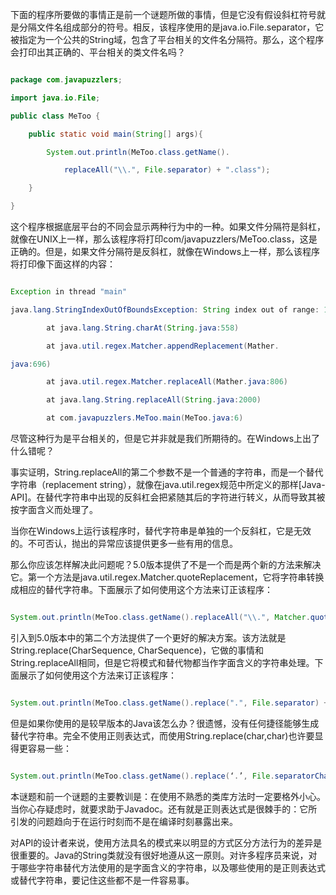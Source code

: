 下面的程序所要做的事情正是前一个谜题所做的事情，但是它没有假设斜杠符号就是分隔文件名组成部分的符号。相反，该程序使用的是java.io.File.separator，它被指定为一个公共的String域，包含了平台相关的文件名分隔符。那么，这个程序会打印出其正确的、平台相关的类文件名吗？
```java    
package com.javapuzzlers;
import java.io.File;
public class MeToo {
    public static void main(String[] args){
        System.out.println(MeToo.class.getName().
			replaceAll("\\.", File.separator) + ".class");
    }
}
```
这个程序根据底层平台的不同会显示两种行为中的一种。如果文件分隔符是斜杠，就像在UNIX上一样，那么该程序将打印com/javapuzzlers/MeToo.class，这是正确的。但是，如果文件分隔符是反斜杠，就像在Windows上一样，那么该程序将打印像下面这样的内容： 
```java   
Exception in thread "main" 
java.lang.StringIndexOutOfBoundsException: String index out of range: 1
        at java.lang.String.charAt(String.java:558)
        at java.util.regex.Matcher.appendReplacement(Mather.
java:696)
        at java.util.regex.Matcher.replaceAll(Mather.java:806)
        at java.lang.String.replaceAll(String.java:2000)
        at com.javapuzzlers.MeToo.main(MeToo.java:6)
```
尽管这种行为是平台相关的，但是它并非就是我们所期待的。在Windows上出了什么错呢？ 
事实证明，String.replaceAll的第二个参数不是一个普通的字符串，而是一个替代字符串（replacement string），就像在java.util.regex规范中所定义的那样[Java-API]。在替代字符串中出现的反斜杠会把紧随其后的字符进行转义，从而导致其被按字面含义而处理了。 
当你在Windows上运行该程序时，替代字符串是单独的一个反斜杠，它是无效的。不可否认，抛出的异常应该提供更多一些有用的信息。 
那么你应该怎样解决此问题呢？5.0版本提供了不是一个而是两个新的方法来解决它。第一个方法是java.util.regex.Matcher.quoteReplacement，它将字符串转换成相应的替代字符串。下面展示了如何使用这个方法来订正该程序： 
```java   
System.out.println(MeToo.class.getName().replaceAll("\\.", Matcher.quoteReplacement(File.separator)) + ".class");
```
引入到5.0版本中的第二个方法提供了一个更好的解决方案。该方法就是String.replace(CharSequence, CharSequence)，它做的事情和String.replaceAll相同，但是它将模式和替代物都当作字面含义的字符串处理。下面展示了如何使用这个方法来订正该程序：
```java    
System.out.println(MeToo.class.getName().replace(".", File.separator) + ".class");
```
但是如果你使用的是较早版本的Java该怎么办？很遗憾，没有任何捷径能够生成替代字符串。完全不使用正则表达式，而使用String.replace(char,char)也许要显得更容易一些： 
```java   
System.out.println(MeToo.class.getName().replace(‘.’, File.separatorChar) + ".class");
```
本谜题和前一个谜题的主要教训是：在使用不熟悉的类库方法时一定要格外小心。当你心存疑虑时，就要求助于Javadoc。还有就是正则表达式是很棘手的：它所引发的问题趋向于在运行时刻而不是在编译时刻暴露出来。 
对API的设计者来说，使用方法具名的模式来以明显的方式区分方法行为的差异是很重要的。Java的String类就没有很好地遵从这一原则。对许多程序员来说，对于哪些字符串替代方法使用的是字面含义的字符串，以及哪些使用的是正则表达式或替代字符串，要记住这些都不是一件容易事。